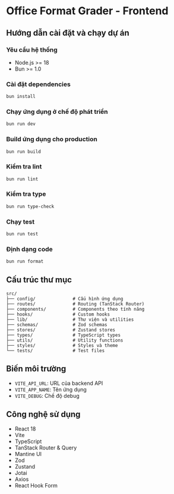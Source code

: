 # Office Format Grader - Frontend

## Hướng dẫn cài đặt và chạy dự án

### Yêu cầu hệ thống
- Node.js >= 18
- Bun >= 1.0

### Cài đặt dependencies
```bash
bun install
```

### Chạy ứng dụng ở chế độ phát triển
```bash
bun run dev
```

### Build ứng dụng cho production
```bash
bun run build
```

### Kiểm tra lint
```bash
bun run lint
```

### Kiểm tra type
```bash
bun run type-check
```

### Chạy test
```bash
bun run test
```

### Định dạng code
```bash
bun run format
```

## Cấu trúc thư mục
```
src/
├── config/              # Cấu hình ứng dụng
├── routes/              # Routing (TanStack Router)
├── components/          # Components theo tính năng
├── hooks/               # Custom hooks
├── lib/                 # Thư viện và utilities
├── schemas/             # Zod schemas
├── stores/              # Zustand stores
├── types/               # TypeScript types
├── utils/               # Utility functions
├── styles/              # Styles và theme
└── tests/               # Test files
```

## Biến môi trường
- `VITE_API_URL`: URL của backend API
- `VITE_APP_NAME`: Tên ứng dụng
- `VITE_DEBUG`: Chế độ debug

## Công nghệ sử dụng
- React 18
- Vite
- TypeScript
- TanStack Router & Query
- Mantine UI
- Zod
- Zustand
- Jotai
- Axios
- React Hook Form